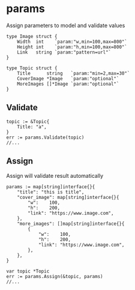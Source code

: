 # params

Assign parameters to model and validate values

```
type Image struct {
	Width  int    `param:"w,min=100,max=800"`
	Height int    `param:"h,min=100,max=800"`
	Link   string `param:"pattern=url"`
}

type Topic struct {
	Title      string   `param:"min=2,max=30"`
	CoverImage *Image   `param:"optional"`
	MoreImages []*Image `param:"optional"`
}
```
    
## Validate
    topic := &Topic{
    	Title: "a",
    }
    err := params.Validate(topic)
    //...
    
## Assign
Assign will validate result automatically

    params := map[string]interface{}{
		"title": "this is title",
		"cover_image": map[string]interface{}{
			"w":    100,
			"h":    200,
			"link": "https://www.image.com",
		},
		"more_images": []map[string]interface{}{
			{
				"w":    100,
				"h":    200,
				"link": "https://www.image.com",
			},
		},
	}

	var topic *Topic
	err := params.Assign(&topic, params)
	//...